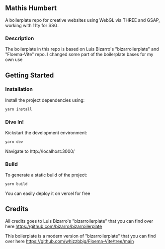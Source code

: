 ## Mathis Humbert

A boilerplate repo for creative websites using WebGL via THREE and GSAP, working with 11ty for SSG.

### Description

The boilerplate in this repo is based on Luis Bizarro's "bizarroilerplate" and "Floema-Vite" repo.
I changed some part of the boilerplate bases for my own use

## Getting Started

### Installation

Install the project dependencies using:

```sh
yarn install
```

### Dive In!

Kickstart the development environment:

```sh
yarn dev
```

Navigate to http://localhost:3000/

### Build

To generate a static build of the project:

```sh
yarn build
```

You can easily deploy it on vercel for free

## Credits

All credits goes to Luis Bizarro's "bizarroilerplate" that you can find over here https://github.com/bizarro/bizarroilerplate

This boilerplate is a modern version of "bizarroilerplate" that you can find over here https://github.com/whizzbbig/Floema-Vite/tree/main
